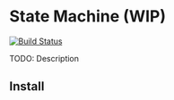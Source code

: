 # State Machine (WIP)

[![Build Status](https://travis-ci.com/byjg/statemachine.svg?branch=master)](https://travis-ci.org/byjg/statemachine)

TODO: Description

## 

## Install
